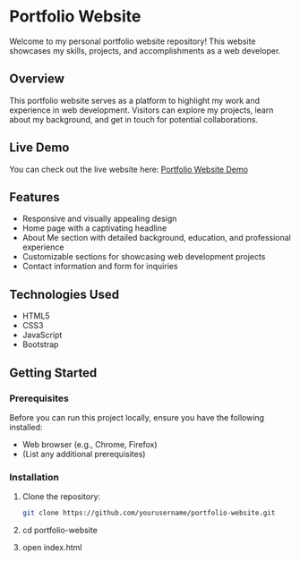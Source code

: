 # Portfolio Website

Welcome to my personal portfolio website repository! This website showcases my skills, projects, and accomplishments as a web developer.


## Overview

This portfolio website serves as a platform to highlight my work and experience in web development. Visitors can explore my projects, learn about my background, and get in touch for potential collaborations.

## Live Demo

You can check out the live website here: [Portfolio Website Demo](https://your-website-url.com)

## Features

- Responsive and visually appealing design
- Home page with a captivating headline 
- About Me section with detailed background, education, and professional experience
- Customizable sections for showcasing web development projects
- Contact information and form for inquiries

## Technologies Used

- HTML5
- CSS3
- JavaScript
- Bootstrap 

## Getting Started

### Prerequisites

Before you can run this project locally, ensure you have the following installed:

- Web browser (e.g., Chrome, Firefox)
- (List any additional prerequisites)

### Installation

1. Clone the repository:

   ```sh
   git clone https://github.com/yourusername/portfolio-website.git
2. cd portfolio-website
3. open index.html

